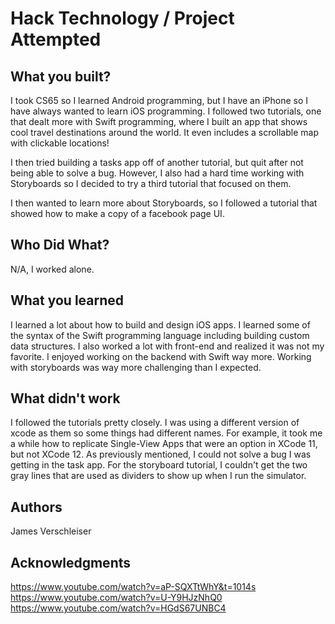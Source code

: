 # Hack Technology / Project Attempted


## What you built? 

I took CS65 so I learned Android programming, but I have an iPhone so I have always wanted to learn iOS programming. I followed two tutorials, one that dealt more with Swift programming, where I built an app that shows cool travel destinations around the world. It even includes a scrollable map with clickable locations! 

I then tried building a tasks app off of another tutorial, but quit after not being able to solve a bug. However, I also had a hard time working with Storyboards so I decided to try a third tutorial that focused on them.

I then wanted to learn more about Storyboards, so I followed a tutorial that showed how to make a copy of a facebook page UI.



## Who Did What?

N/A, I worked alone.

## What you learned

I learned a lot about how to build and design iOS apps. I learned some of the syntax of the Swift programming language including building custom data structures. I also worked a lot with front-end and realized it was not my favorite. I enjoyed working on the backend with Swift way more. Working with storyboards was way more challenging than I expected.

## What didn't work

I followed the tutorials pretty closely. I was using a different version of xcode as them so some things had different names. For example, it took me a while how to replicate Single-View Apps that were an option in XCode 11, but not XCode 12. As previously mentioned, I could not solve a bug I was getting in the task app. For the storyboard tutorial, I couldn't get the two gray lines that are used as dividers to show up when I run the simulator.

## Authors

James Verschleiser

## Acknowledgments

https://www.youtube.com/watch?v=aP-SQXTtWhY&t=1014s
https://www.youtube.com/watch?v=U-Y9HJzNhQ0
https://www.youtube.com/watch?v=HGdS67UNBC4
